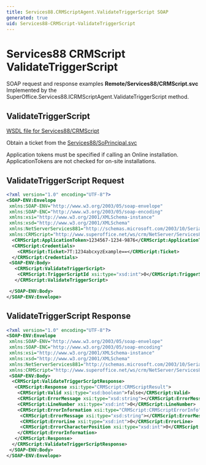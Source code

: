```yaml
---
title: Services88.CRMScriptAgent.ValidateTriggerScript SOAP
generated: true
uid: Services88-CRMScript-ValidateTriggerScript
---
```


# Services88 CRMScript ValidateTriggerScript

SOAP request and response examples **Remote/Services88/CRMScript.svc**
Implemented by the <see cref="M:SuperOffice.Services88.ICRMScriptAgent.ValidateTriggerScript">SuperOffice.Services88.ICRMScriptAgent.ValidateTriggerScript</see> method.

## ValidateTriggerScript





[WSDL file for Services88/CRMScript](../Services88-CRMScript.md)

Obtain a ticket from the [Services88/SoPrincipal.svc](../SoPrincipal/index.md)

Application tokens must be specified if calling an Online installation. ApplicationTokens are not checked for on-site installations.

## ValidateTriggerScript Request

```xml
<?xml version="1.0" encoding="UTF-8"?>
<SOAP-ENV:Envelope
 xmlns:SOAP-ENV="http://www.w3.org/2003/05/soap-envelope"
 xmlns:SOAP-ENC="http://www.w3.org/2003/05/soap-encoding"
 xmlns:xsi="http://www.w3.org/2001/XMLSchema-instance"
 xmlns:xsd="http://www.w3.org/2001/XMLSchema"
 xmlns:NetServerServices881="http://schemas.microsoft.com/2003/10/Serialization/"
 xmlns:CRMScript="http://www.superoffice.net/ws/crm/NetServer/Services88">
  <CRMScript:ApplicationToken>1234567-1234-9876</CRMScript:ApplicationToken>
  <CRMScript:Credentials>
    <CRMScript:Ticket>7T:1234abcxyzExample==</CRMScript:Ticket>
  </CRMScript:Credentials>
 <SOAP-ENV:Body>
   <CRMScript:ValidateTriggerScript>
    <CRMScript:TriggerScriptId xsi:type="xsd:int">0</CRMScript:TriggerScriptId>
   </CRMScript:ValidateTriggerScript>

 </SOAP-ENV:Body>
</SOAP-ENV:Envelope>

```


## ValidateTriggerScript Response

```xml
<?xml version="1.0" encoding="UTF-8"?>
<SOAP-ENV:Envelope
 xmlns:SOAP-ENV="http://www.w3.org/2003/05/soap-envelope"
 xmlns:SOAP-ENC="http://www.w3.org/2003/05/soap-encoding"
 xmlns:xsi="http://www.w3.org/2001/XMLSchema-instance"
 xmlns:xsd="http://www.w3.org/2001/XMLSchema"
 xmlns:NetServerServices881="http://schemas.microsoft.com/2003/10/Serialization/"
 xmlns:CRMScript="http://www.superoffice.net/ws/crm/NetServer/Services88">
 <SOAP-ENV:Body>
  <CRMScript:ValidateTriggerScriptResponse>
   <CRMScript:Response xsi:type="CRMScript:CRMScriptResult">
    <CRMScript:Valid xsi:type="xsd:boolean">false</CRMScript:Valid>
    <CRMScript:ErrorMessage xsi:type="xsd:string"></CRMScript:ErrorMessage>
    <CRMScript:LineNumber xsi:type="xsd:int">0</CRMScript:LineNumber>
    <CRMScript:ErrorInformation xsi:type="CRMScript:CRMScriptErrorInfo">
     <CRMScript:ErrorMessage xsi:type="xsd:string"></CRMScript:ErrorMessage>
     <CRMScript:ErrorLine xsi:type="xsd:int">0</CRMScript:ErrorLine>
     <CRMScript:ErrorCharacterPosition xsi:type="xsd:int">0</CRMScript:ErrorCharacterPosition>
    </CRMScript:ErrorInformation>
   </CRMScript:Response>
  </CRMScript:ValidateTriggerScriptResponse>
 </SOAP-ENV:Body>
</SOAP-ENV:Envelope>

```

